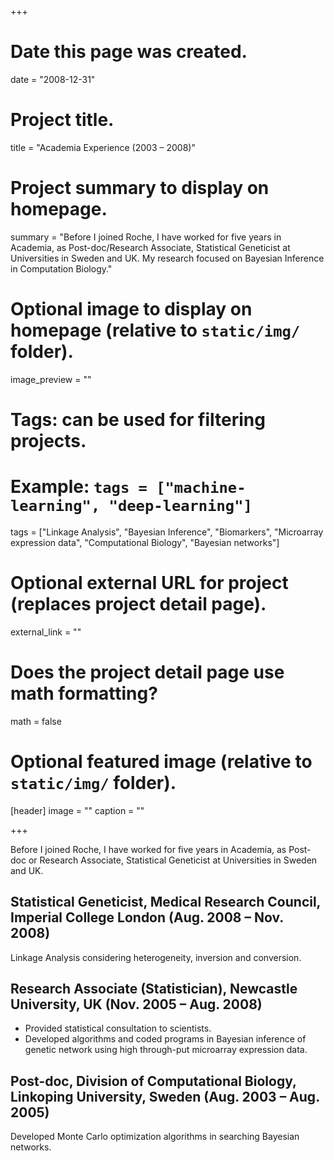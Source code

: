 +++
# Date this page was created.
date = "2008-12-31"

# Project title.
title = "Academia Experience (2003 – 2008)"

# Project summary to display on homepage.
summary = "Before I joined Roche, I have worked for five years in Academia, as Post-doc/Research Associate, Statistical Geneticist at Universities in Sweden and UK. My research focused on Bayesian Inference in Computation Biology."

# Optional image to display on homepage (relative to `static/img/` folder).
image_preview = ""

# Tags: can be used for filtering projects.
# Example: `tags = ["machine-learning", "deep-learning"]`
tags = ["Linkage Analysis", "Bayesian Inference", "Biomarkers", "Microarray expression data", "Computational Biology", "Bayesian networks"]

# Optional external URL for project (replaces project detail page).
external_link = ""

# Does the project detail page use math formatting?
math = false

# Optional featured image (relative to `static/img/` folder).
[header]
image = ""
caption = ""

+++

Before I joined Roche, I have worked for five years in Academia, as Post-doc or Research Associate, Statistical Geneticist at Universities in Sweden and UK. 

## Statistical Geneticist, Medical Research Council, Imperial College London (Aug. 2008 – Nov. 2008)

Linkage Analysis considering heterogeneity, inversion and conversion.

## Research Associate (Statistician), Newcastle University, UK (Nov. 2005 – Aug. 2008)

* Provided statistical consultation to scientists. 
* Developed algorithms and coded programs in Bayesian inference of genetic network using high through-put microarray expression data.

## Post-doc, Division of Computational Biology, Linkoping University, Sweden (Aug. 2003 – Aug. 2005)

Developed Monte Carlo optimization algorithms in searching Bayesian networks.
